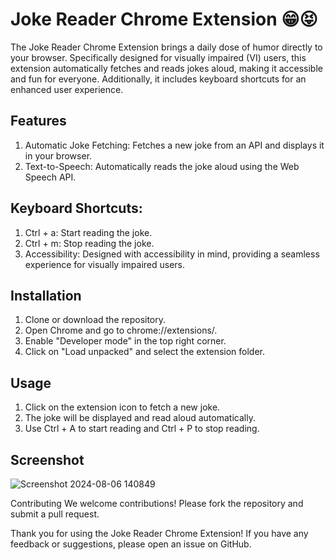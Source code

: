 # Joke Reader Chrome Extension 😁😝

The Joke Reader Chrome Extension brings a daily dose of humor directly to your browser. Specifically designed for visually impaired (VI) users, this extension automatically fetches and reads jokes aloud, making it accessible and fun for everyone. Additionally, it includes keyboard shortcuts for an enhanced user experience.


## Features
1. Automatic Joke Fetching: Fetches a new joke from an API and displays it in your browser.
2. Text-to-Speech: Automatically reads the joke aloud using the Web Speech API.

## Keyboard Shortcuts:
1. Ctrl + a: Start reading the joke.
2. Ctrl + m: Stop reading the joke.
3. Accessibility: Designed with accessibility in mind, providing a seamless experience for visually impaired users.

## Installation
1. Clone or download the repository.
2. Open Chrome and go to chrome://extensions/.
3. Enable "Developer mode" in the top right corner.
4. Click on "Load unpacked" and select the extension folder.

## Usage
1. Click on the extension icon to fetch a new joke.
2. The joke will be displayed and read aloud automatically.
3. Use Ctrl + A to start reading and Ctrl + P to stop reading.

## Screenshot

![Screenshot 2024-08-06 140849](https://github.com/user-attachments/assets/4dbb3eb2-d046-4a0b-b7fe-d6206480811c)

Contributing
We welcome contributions! Please fork the repository and submit a pull request.


Thank you for using the Joke Reader Chrome Extension! If you have any feedback or suggestions, please open an issue on GitHub.
